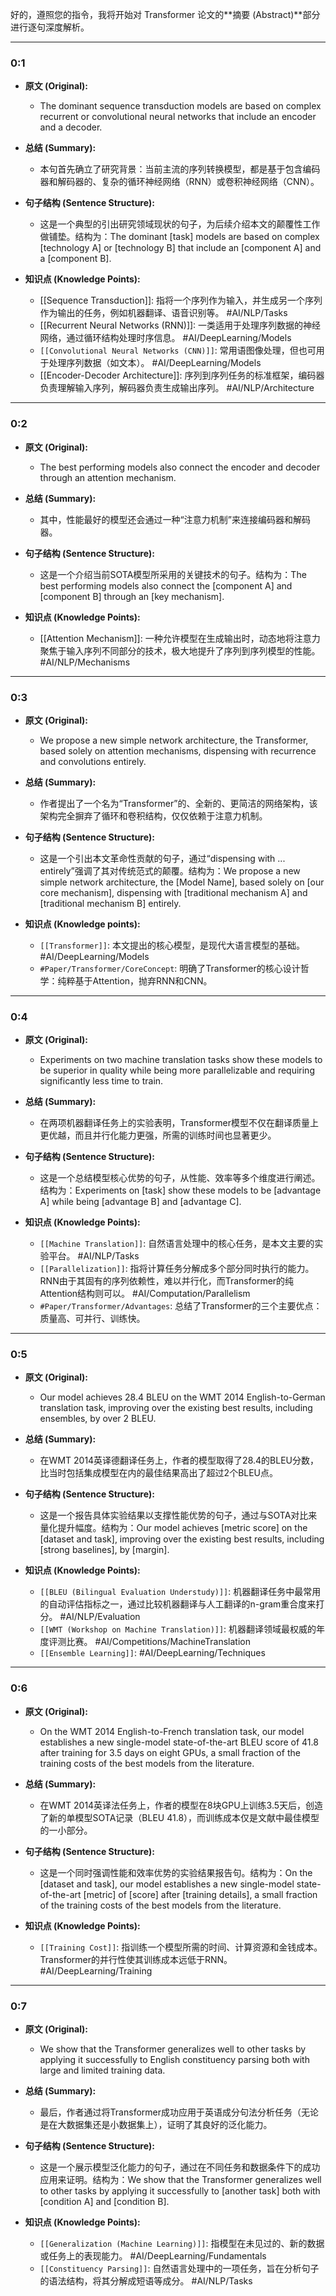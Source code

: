 好的，遵照您的指令，我将开始对 Transformer 论文的**摘要 (Abstract)**部分进行逐句深度解析。

---
### **0:1**

*   **原文 (Original):**
    *   The dominant sequence transduction models are based on complex recurrent or convolutional neural networks that include an encoder and a decoder.

*   **总结 (Summary):**
    *   本句首先确立了研究背景：当前主流的序列转换模型，都是基于包含编码器和解码器的、复杂的循环神经网络（RNN）或卷积神经网络（CNN）。

*   **句子结构 (Sentence Structure):**
    *   这是一个典型的引出研究领域现状的句子，为后续介绍本文的颠覆性工作做铺垫。结构为：The dominant [task] models are based on complex [technology A] or [technology B] that include an [component A] and a [component B].

*   **知识点 (Knowledge Points):**
    *   [[Sequence Transduction]]: 指将一个序列作为输入，并生成另一个序列作为输出的任务，例如机器翻译、语音识别等。 #AI/NLP/Tasks
    *   [[Recurrent Neural Networks (RNN)]]: 一类适用于处理序列数据的神经网络，通过循环结构处理时序信息。 #AI/DeepLearning/Models
    *   `[[Convolutional Neural Networks (CNN)]]`: 常用语图像处理，但也可用于处理序列数据（如文本）。 #AI/DeepLearning/Models
    *   [[Encoder-Decoder Architecture]]: 序列到序列任务的标准框架，编码器负责理解输入序列，解码器负责生成输出序列。 #AI/NLP/Architecture

---
### **0:2**

*   **原文 (Original):**
    *   The best performing models also connect the encoder and decoder through an attention mechanism.

*   **总结 (Summary):**
    *   其中，性能最好的模型还会通过一种“注意力机制”来连接编码器和解码器。

*   **句子结构 (Sentence Structure):**
    *   这是一个介绍当前SOTA模型所采用的关键技术的句子。结构为：The best performing models also connect the [component A] and [component B] through an [key mechanism].

*   **知识点 (Knowledge Points):**
    *   [[Attention Mechanism]]: 一种允许模型在生成输出时，动态地将注意力聚焦于输入序列不同部分的技术，极大地提升了序列到序列模型的性能。 #AI/NLP/Mechanisms

---
### **0:3**

*   **原文 (Original):**
    *   We propose a new simple network architecture, the Transformer, based solely on attention mechanisms, dispensing with recurrence and convolutions entirely.

*   **总结 (Summary):**
    *   作者提出了一个名为“Transformer”的、全新的、更简洁的网络架构，该架构完全摒弃了循环和卷积结构，仅仅依赖于注意力机制。

*   **句子结构 (Sentence Structure):**
    *   这是一个引出本文革命性贡献的句子，通过“dispensing with ... entirely”强调了其对传统范式的颠覆。结构为：We propose a new simple network architecture, the [Model Name], based solely on [our core mechanism], dispensing with [traditional mechanism A] and [traditional mechanism B] entirely.

*   **知识点 (Knowledge points):**
    *   `[[Transformer]]`: 本文提出的核心模型，是现代大语言模型的基础。 #AI/DeepLearning/Models
    *   `#Paper/Transformer/CoreConcept`: 明确了Transformer的核心设计哲学：纯粹基于Attention，抛弃RNN和CNN。

---
### **0:4**

*   **原文 (Original):**
    *   Experiments on two machine translation tasks show these models to be superior in quality while being more parallelizable and requiring significantly less time to train.

*   **总结 (Summary):**
    *   在两项机器翻译任务上的实验表明，Transformer模型不仅在翻译质量上更优越，而且并行化能力更强，所需的训练时间也显著更少。

*   **句子结构 (Sentence Structure):**
    *   这是一个总结模型核心优势的句子，从性能、效率等多个维度进行阐述。结构为：Experiments on [task] show these models to be [advantage A] while being [advantage B] and [advantage C].

*   **知识点 (Knowledge Points):**
    *   `[[Machine Translation]]`: 自然语言处理中的核心任务，是本文主要的实验平台。 #AI/NLP/Tasks
    *   `[[Parallelization]]`: 指将计算任务分解成多个部分同时执行的能力。RNN由于其固有的序列依赖性，难以并行化，而Transformer的纯Attention结构则可以。 #AI/Computation/Parallelism
    *   `#Paper/Transformer/Advantages`: 总结了Transformer的三个主要优点：质量高、可并行、训练快。

---
### **0:5**

*   **原文 (Original):**
    *   Our model achieves 28.4 BLEU on the WMT 2014 English-to-German translation task, improving over the existing best results, including ensembles, by over 2 BLEU.

*   **总结 (Summary):**
    *   在WMT 2014英译德翻译任务上，作者的模型取得了28.4的BLEU分数，比当时包括集成模型在内的最佳结果高出了超过2个BLEU点。

*   **句子结构 (Sentence Structure):**
    *   这是一个报告具体实验结果以支撑性能优势的句子，通过与SOTA对比来量化提升幅度。结构为：Our model achieves [metric score] on the [dataset and task], improving over the existing best results, including [strong baselines], by [margin].

*   **知识点 (Knowledge Points):**
    *   `[[BLEU (Bilingual Evaluation Understudy)]]`: 机器翻译任务中最常用的自动评估指标之一，通过比较机器翻译与人工翻译的n-gram重合度来打分。 #AI/NLP/Evaluation
    *   `[[WMT (Workshop on Machine Translation)]]`: 机器翻译领域最权威的年度评测比赛。 #AI/Competitions/MachineTranslation
    *   `[[Ensemble Learning]]`: #AI/DeepLearning/Techniques

---
### **0:6**

*   **原文 (Original):**
    *   On the WMT 2014 English-to-French translation task, our model establishes a new single-model state-of-the-art BLEU score of 41.8 after training for 3.5 days on eight GPUs, a small fraction of the training costs of the best models from the literature.

*   **总结 (Summary):**
    *   在WMT 2014英译法任务上，作者的模型在8块GPU上训练3.5天后，创造了新的单模型SOTA记录（BLEU 41.8），而训练成本仅是文献中最佳模型的一小部分。

*   **句子结构 (Sentence Structure):**
    *   这是一个同时强调性能和效率优势的实验结果报告句。结构为：On the [dataset and task], our model establishes a new single-model state-of-the-art [metric] of [score] after [training details], a small fraction of the training costs of the best models from the literature.

*   **知识点 (Knowledge Points):**
    *   `[[Training Cost]]`: 指训练一个模型所需的时间、计算资源和金钱成本。Transformer的并行性使其训练成本远低于RNN。 #AI/DeepLearning/Training

---
### **0:7**

*   **原文 (Original):**
    *   We show that the Transformer generalizes well to other tasks by applying it successfully to English constituency parsing both with large and limited training data.

*   **总结 (Summary):**
    *   最后，作者通过将Transformer成功应用于英语成分句法分析任务（无论是在大数据集还是小数据集上），证明了其良好的泛化能力。

*   **句子结构 (Sentence Structure):**
    *   这是一个展示模型泛化能力的句子，通过在不同任务和数据条件下的成功应用来证明。结构为：We show that the Transformer generalizes well to other tasks by applying it successfully to [another task] both with [condition A] and [condition B].

*   **知识点 (Knowledge Points):**
    *   `[[Generalization (Machine Learning)]]`: 指模型在未见过的、新的数据或任务上的表现能力。 #AI/DeepLearning/Fundamentals
    *   `[[Constituency Parsing]]`: 自然语言处理中的一项任务，旨在分析句子的语法结构，将其分解成短语等成分。 #AI/NLP/Tasks